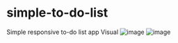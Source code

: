 # simple-to-do-list
Simple responsive to-do list app
Visual 
![image](https://github.com/Jerysha/simple-to-do-list/assets/83254656/d5509bd5-ae14-4c50-b1f7-003f00f2575c)
![image](https://github.com/Jerysha/simple-to-do-list/assets/83254656/2e58d9c8-332d-447d-9551-586305ece40c)

